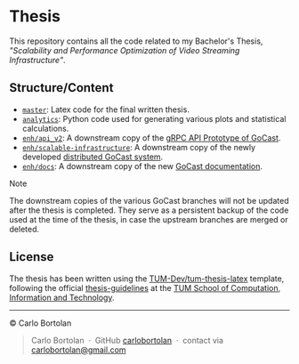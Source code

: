 # Thesis

This repository contains all the code related to my Bachelor's Thesis, _"Scalability and Performance Optimization of Video Streaming Infrastructure"_.

## Structure/Content

- [`master`](https://github.com/carlobortolan/Thesis/tree/master): Latex code for the final written thesis.
- [`analytics`](https://github.com/carlobortolan/Thesis/tree/analytics): Python code used for generating various plots and statistical calculations.
- [`enh/api_v2`](https://github.com/carlobortolan/Thesis/tree/enh/api_v2): A downstream copy of the [gRPC API Prototype of GoCast](https://github.com/TUM-Dev/gocast/tree/enh/api_v2).
- [`enh/scalable-infrastructure`](https://github.com/carlobortolan/Thesis/tree/enh/scalable-infrastructure): A downstream copy of the newly developed [distributed GoCast system](https://github.com/TUM-Dev/gocast/tree/enh/enh/scalable-infrastructure).
- [`enh/docs`](https://github.com/carlobortolan/Thesis/tree/enh/docs): A downstream copy of the new [GoCast documentation](https://github.com/TUM-Dev/gocast/tree/enh/docs).

> [!Note]
> The downstream copies of the various GoCast branches will not be updated after the thesis is completed. They serve as a persistent backup of the code used at the time of the thesis, in case the upstream branches are merged or deleted.
 
## License

The thesis has been written using the [TUM-Dev/tum-thesis-latex](https://github.com/TUM-Dev/tum-thesis-latex) template, following the official [thesis-guidelines](https://www.cit.tum.de/en/cit/studies/students/thesis-completing-your-studies/informatics/) at the [TUM School of Computation, Information and Technology](https://www.cit.tum.de/).

---

© Carlo Bortolan

> Carlo Bortolan &nbsp;&middot;&nbsp;
> GitHub [carlobortolan](https://github.com/carlobortolan) &nbsp;&middot;&nbsp;
> contact via [carlobortolan@gmail.com](mailto:carlobortolan@gmail.com)
